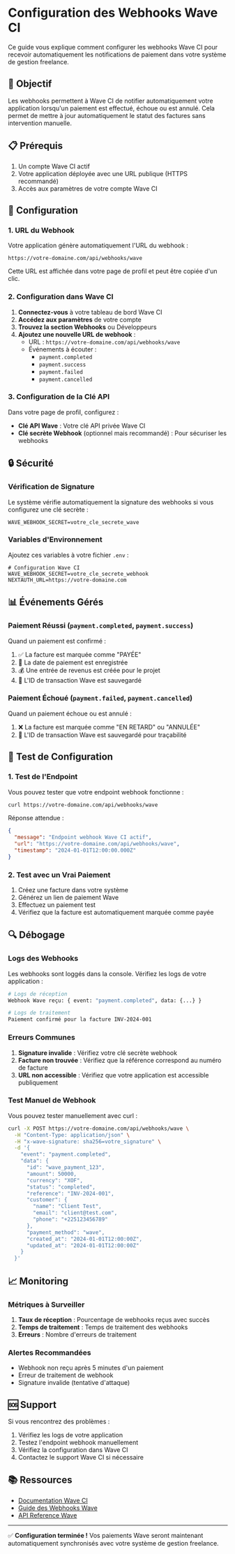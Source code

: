 # Configuration des Webhooks Wave CI

Ce guide vous explique comment configurer les webhooks Wave CI pour recevoir automatiquement les notifications de paiement dans votre système de gestion freelance.

## 🎯 Objectif

Les webhooks permettent à Wave CI de notifier automatiquement votre application lorsqu'un paiement est effectué, échoue ou est annulé. Cela permet de mettre à jour automatiquement le statut des factures sans intervention manuelle.

## 📋 Prérequis

1. Un compte Wave CI actif
2. Votre application déployée avec une URL publique (HTTPS recommandé)
3. Accès aux paramètres de votre compte Wave CI

## 🔧 Configuration

### 1. URL du Webhook

Votre application génère automatiquement l'URL du webhook :

```
https://votre-domaine.com/api/webhooks/wave
```

Cette URL est affichée dans votre page de profil et peut être copiée d'un clic.

### 2. Configuration dans Wave CI

1. **Connectez-vous** à votre tableau de bord Wave CI
2. **Accédez aux paramètres** de votre compte
3. **Trouvez la section Webhooks** ou Développeurs
4. **Ajoutez une nouvelle URL de webhook** :
   - URL : `https://votre-domaine.com/api/webhooks/wave`
   - Événements à écouter :
     - `payment.completed`
     - `payment.success`
     - `payment.failed`
     - `payment.cancelled`

### 3. Configuration de la Clé API

Dans votre page de profil, configurez :
- **Clé API Wave** : Votre clé API privée Wave CI
- **Clé secrète Webhook** (optionnel mais recommandé) : Pour sécuriser les webhooks

## 🔒 Sécurité

### Vérification de Signature

Le système vérifie automatiquement la signature des webhooks si vous configurez une clé secrète :

```env
WAVE_WEBHOOK_SECRET=votre_cle_secrete_wave
```

### Variables d'Environnement

Ajoutez ces variables à votre fichier `.env` :

```env
# Configuration Wave CI
WAVE_WEBHOOK_SECRET=votre_cle_secrete_webhook
NEXTAUTH_URL=https://votre-domaine.com
```

## 📊 Événements Gérés

### Paiement Réussi (`payment.completed`, `payment.success`)

Quand un paiement est confirmé :
1. ✅ La facture est marquée comme "PAYÉE"
2. 📅 La date de paiement est enregistrée
3. 💰 Une entrée de revenus est créée pour le projet
4. 🔗 L'ID de transaction Wave est sauvegardé

### Paiement Échoué (`payment.failed`, `payment.cancelled`)

Quand un paiement échoue ou est annulé :
1. ❌ La facture est marquée comme "EN RETARD" ou "ANNULÉE"
2. 🔗 L'ID de transaction Wave est sauvegardé pour traçabilité

## 🧪 Test de Configuration

### 1. Test de l'Endpoint

Vous pouvez tester que votre endpoint webhook fonctionne :

```bash
curl https://votre-domaine.com/api/webhooks/wave
```

Réponse attendue :
```json
{
  "message": "Endpoint webhook Wave CI actif",
  "url": "https://votre-domaine.com/api/webhooks/wave",
  "timestamp": "2024-01-01T12:00:00.000Z"
}
```

### 2. Test avec un Vrai Paiement

1. Créez une facture dans votre système
2. Générez un lien de paiement Wave
3. Effectuez un paiement test
4. Vérifiez que la facture est automatiquement marquée comme payée

## 🔍 Débogage

### Logs des Webhooks

Les webhooks sont loggés dans la console. Vérifiez les logs de votre application :

```bash
# Logs de réception
Webhook Wave reçu: { event: "payment.completed", data: {...} }

# Logs de traitement
Paiement confirmé pour la facture INV-2024-001
```

### Erreurs Communes

1. **Signature invalide** : Vérifiez votre clé secrète webhook
2. **Facture non trouvée** : Vérifiez que la référence correspond au numéro de facture
3. **URL non accessible** : Vérifiez que votre application est accessible publiquement

### Test Manuel de Webhook

Vous pouvez tester manuellement avec curl :

```bash
curl -X POST https://votre-domaine.com/api/webhooks/wave \
  -H "Content-Type: application/json" \
  -H "x-wave-signature: sha256=votre_signature" \
  -d '{
    "event": "payment.completed",
    "data": {
      "id": "wave_payment_123",
      "amount": 50000,
      "currency": "XOF",
      "status": "completed",
      "reference": "INV-2024-001",
      "customer": {
        "name": "Client Test",
        "email": "client@test.com",
        "phone": "+225123456789"
      },
      "payment_method": "wave",
      "created_at": "2024-01-01T12:00:00Z",
      "updated_at": "2024-01-01T12:00:00Z"
    }
  }'
```

## 📈 Monitoring

### Métriques à Surveiller

1. **Taux de réception** : Pourcentage de webhooks reçus avec succès
2. **Temps de traitement** : Temps de traitement des webhooks
3. **Erreurs** : Nombre d'erreurs de traitement

### Alertes Recommandées

- Webhook non reçu après 5 minutes d'un paiement
- Erreur de traitement de webhook
- Signature invalide (tentative d'attaque)

## 🆘 Support

Si vous rencontrez des problèmes :

1. Vérifiez les logs de votre application
2. Testez l'endpoint webhook manuellement
3. Vérifiez la configuration dans Wave CI
4. Contactez le support Wave CI si nécessaire

## 📚 Ressources

- [Documentation Wave CI](https://docs.wave.com)
- [Guide des Webhooks Wave](https://docs.wave.com/webhooks)
- [API Reference Wave](https://docs.wave.com/api)

---

✅ **Configuration terminée !** Vos paiements Wave seront maintenant automatiquement synchronisés avec votre système de gestion freelance. 